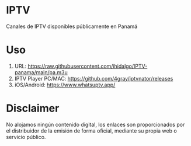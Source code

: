 # IPTV
Canales de IPTV disponibles públicamente en Panamá

# Uso
1. URL: https://raw.githubusercontent.com/ihidalgo/IPTV-panama/main/pa.m3u
2. IPTV Player PC/MAC: https://github.com/4gray/iptvnator/releases
3. iOS/Android: https://www.whatsuptv.app/

# Disclaimer
No alojamos ningún contenido digital, los enlaces son proporcionados por el distribuidor de la emisión de forma oficial, mediante su propia web o servicio público.